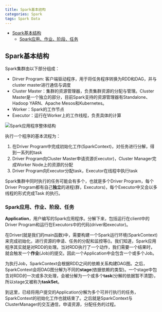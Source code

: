 ```yaml
---
title: Spark基本结构
categories: Spark
tags: Spark Data
---
```



<!-- @import "[TOC]" {cmd="toc" depthFrom=1 depthTo=6 orderedList=false} -->
<!-- code_chunk_output -->

* [Spark基本结构](#spark基本结构)
	* [Spark应用、作业、阶段、任务](#spark应用-作业-阶段-任务)

<!-- /code_chunk_output -->

## Spark基本结构
Spark集群由以下部分组成：

- Dirver Program: 客户端驱动程序，用于将任务程序转换为RDD和DAG，并与cluster master进行通信与调度
- Cluster Master：集群的资源管理器，负责集群资源的分配与管理。Cluster Master是一个独立的部分，目前Spark支持的资源管理器有Standalone、Hadoop YARN、Apache Mesos和Kubernetes。
- Worker：Spark的工作节点
- Executor：运行在Worker上的工作线程，负责具体的计算

![Spark应用程序整体结构](https://spark.apache.org/docs/latest/img/cluster-overview.png)

执行一个程序的基本流程为：

1. 在Driver Program中完成初始化工作(SparkContext)，对任务进行分解，得到一系列的task
2. Driver Program向Cluster Master申请资源(Executor)，Cluster Manager完成Worker Node上的资源的分配
3. Driver Program向Executor分配task，Executor在线程中执行task

Spark集群中同时执行的任务可能会有多个，也就是多个Driver Program，每个Driver Program都有自己**独立**的进程(群，Executors)，每个Executor中又会以多线程的形式完成Task
的执行。

### Spark应用、作业、阶段、任务

**Application**，用户编写的Spark应用程序。分解下来，包括运行在client中的Driver Program和运行在Executors中的代码(driver和executor)。

在Driver(就是我们的main函数)中，需要构建一个Spark运行环境(SparkContext)来完成初始化，进行资源的申请、任务的分配和监控等()。我们知道，Spark应用程序其实就是对RDD的处理。当对RDD执行了一个动作，我们需要一个结果时，就会触发一个**作业**(Job)的提交。因此一个Application中会包含一个或多个Job。

为执行Job，SparkContext会根据RDD之间的依赖关系构建DAG图。之后，SparkContext会将DAG图分解为不同的**stage**(依据依赖的类型)。一个stage中包含对RDD的一次或多次处理，会被分解为一个或多个**task**(分解的依据暂不清楚)，所以stage又被称为**taskSet**。

到这里，已经将用户提交的Application分解为多个可并行执行的任务，SparkContext的初始化工作也就结束了。之后就是SparkContext与ClusterManager的交互通信，申请资源，分配任务的过程。
